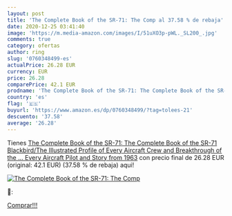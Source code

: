 ```yaml
---
layout: post
title: 'The Complete Book of the SR-71: The Comp al 37.58 % de rebaja'
date: 2020-12-25 03:41:40
image: 'https://m.media-amazon.com/images/I/51uXO3p-pWL._SL200_.jpg'
comments: true
category: ofertas
author: ring
slug: '0760348499-es'
actualPrice: 26.28 EUR
currency: EUR
price: 26.28
comparePrice: 42.1 EUR
prodname: 'The Complete Book of the SR-71: The Complete Book of the SR-71 Blackbird/The Illustrated Profile of Every Aircraft  Crew  and Breakthrough of the ... Every Aircraft  Pilot  and Story from 1963'
country: 'es'
flag: '🇪🇸'
buyurl: 'https://www.amazon.es/dp/0760348499/?tag=tolees-21'
descuento: '37.58'
average: '26.28'
---
```


Tienes [The Complete Book of the SR-71: The Complete Book of the SR-71 Blackbird/The Illustrated Profile of Every Aircraft  Crew  and Breakthrough of the ... Every Aircraft  Pilot  and Story from 1963](https://www.amazon.es/dp/0760348499/?tag=tolees-21) con precio final de  26.28 EUR (original: 42.1 EUR) (37.58 %  de rebaja) aqui!

[![The Complete Book of the SR-71: The Comp](https://m.media-amazon.com/images/I/51uXO3p-pWL._SL200_.jpg)](https://www.amazon.es/dp/0760348499/?tag=tolees-21)

🔎:


[Comprar!!!](https://www.amazon.es/dp/0760348499/?tag=tolees-21)
